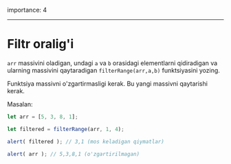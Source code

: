 importance: 4

---

# Filtr oralig'i

`arr` massivini oladigan, undagi `a` va `b` orasidagi elementlarni qidiradigan va ularning massivini qaytaradigan `filterRange(arr,a,b)` funktsiyasini yozing.

Funktsiya massivni o'zgartirmasligi kerak. Bu yangi massivni qaytarishi kerak.

Masalan:

```js
let arr = [5, 3, 8, 1];

let filtered = filterRange(arr, 1, 4); 

alert( filtered ); // 3,1 (mos keladigan qiymatlar)

alert( arr ); // 5,3,8,1 (o'zgartirilmagan)
```

